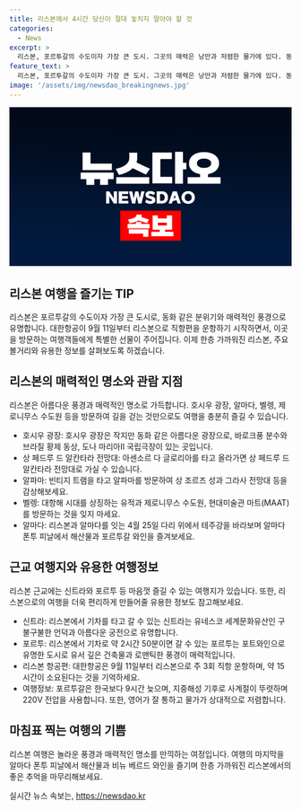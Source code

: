 ```yaml
---
title: 리스본에서 4시간 당신이 절대 놓치지 말아야 할 것
categories:
  - News
excerpt: >
  리스본, 포르투갈의 수도이자 가장 큰 도시. 그곳의 매력은 낭만과 저렴한 물가에 있다. 동화 같은 광장, 전망대, 빈티지 트램, 대항해 시대의 숨결이 깃든 곳으로 여행자를 달콤하게 만든다. 2023년부터는 대한항공이 직항편을 운항하며, 그로 인해 4시간 이상의 여유시간이 주어진다. 리스본을 위해 여행을 꿈꾸는 이들을 위해 주요 볼거리와 정보를 소개한다. 또한 근교 여행지인 신트라와 포르투 등 다양한 여행 정보도 소개하고 있다. 평소에는 물가가 높은 서유럽 국가에 비해 물가가 저렴하며, 영어를 사용하는 곳이 많아 외국인들에게 친근하다.
feature_text: >
  리스본, 포르투갈의 수도이자 가장 큰 도시. 그곳의 매력은 낭만과 저렴한 물가에 있다. 동화 같은 광장, 전망대, 빈티지 트램, 대항해 시대의 숨결이 깃든 곳으로 여행자를 달콤하게 만든다. 2023년부터는 대한항공이 직항편을 운항하며, 그로 인해 4시간 이상의 여유시간이 주어진다. 리스본을 위해 여행을 꿈꾸는 이들을 위해 주요 볼거리와 정보를 소개한다. 또한 근교 여행지인 신트라와 포르투 등 다양한 여행 정보도 소개하고 있다. 평소에는 물가가 높은 서유럽 국가에 비해 물가가 저렴하며, 영어를 사용하는 곳이 많아 외국인들에게 친근하다.
image: '/assets/img/newsdao_breakingnews.jpg'
---
```


<p><img src="/assets/img/newsdao_breakingnews.jpg" alt="ranknews 속보" /></p>

<h2 data-ke-size="size26">리스본 여행을 즐기는 TIP</h2>

<p data-ke-size="size16">리스본은 포르투갈의 수도이자 가장 큰 도시로, 동화 같은 분위기와 매력적인 풍경으로 유명합니다. 대한항공이 9월 11일부터 리스본으로 직항편을 운항하기 시작하면서, 이곳을 방문하는 여행객들에게 특별한 선물이 주어집니다. 이제 한층 가까워진 리스본, 주요 볼거리와 유용한 정보를 살펴보도록 하겠습니다.</p>

<h2 data-ke-size="size26">리스본의 매력적인 명소와 관람 지점</h2>

<p data-ke-size="size16">리스본은 아름다운 풍경과 매력적인 명소로 가득합니다. 호시우 광장, 알마다, 벨렝, 제로니무스 수도원 등을 방문하여 길을 걷는 것만으로도 여행을 충분히 즐길 수 있습니다.</p>

<ul>
<li>호시우 광장: 호시우 광장은 작지만 동화 같은 아름다운 광장으로, 바로크풍 분수와 브라질 황제 동상, 도나 마리아II 국립극장이 있는 곳입니다.</li>
<li>상 페드루 드 알칸타라 전망대: 아센소르 다 글로리아를 타고 올라가면 상 페드루 드 알칸타라 전망대로 가실 수 있습니다.</li>
<li>알파마: 빈티지 트램을 타고 알파마를 방문하여 상 조르즈 성과 그라사 전망대 등을 감상해보세요.</li>
<li>벨렝: 대항해 시대를 상징하는 유적과 제로니무스 수도원, 현대미술관 마트(MAAT)를 방문하는 것을 잊지 마세요.</li>
<li>알마다: 리스본과 알마다를 잇는 4월 25일 다리 위에서 테주강을 바라보며 알마다 폰투 피날에서 해산물과 포르투갈 와인을 즐겨보세요.</li>
</ul>

<h2 data-ke-size="size26">근교 여행지와 유용한 여행정보</h2>

<p data-ke-size="size16">리스본 근교에는 신트라와 포르투 등 마음껏 즐길 수 있는 여행지가 있습니다. 또한, 리스본으로의 여행을 더욱 편리하게 만들어줄 유용한 정보도 참고해보세요.</p>

<ul>
<li>신트라: 리스본에서 기차를 타고 갈 수 있는 신트라는 유네스코 세계문화유산인 구불구불한 언덕과 아름다운 궁전으로 유명합니다.</li>
<li>포르투: 리스본에서 기차로 약 2시간 50분이면 갈 수 있는 포르투는 포트와인으로 유명한 도시로 유서 깊은 건축물과 로맨틱한 풍경이 매력적입니다.</li>
<li>리스본 항공편: 대한항공은 9월 11일부터 리스본으로 주 3회 직항 운항하며, 약 15시간이 소요된다는 것을 기억하세요.</li>
<li>여행정보: 포르투갈은 한국보다 9시간 늦으며, 지중해성 기후로 사계절이 뚜렷하며 220V 전압을 사용합니다. 또한, 영어가 잘 통하고 물가가 상대적으로 저렴합니다.</li>
</ul>

<h2 data-ke-size="size26">마침표 찍는 여행의 기쁨</h2>

<p data-ke-size="size16">리스본 여행은 놀라운 풍경과 매력적인 명소를 만끽하는 여정입니다. 여행의 마지막을 알마다 폰투 피날에서 해산물과 비뉴 베르드 와인을 즐기며 한층 가까워진 리스본에서의 좋은 추억을 마무리해보세요.</p>
실시간 뉴스 속보는, <a href="https://newsdao.kr" rel="dofollow">https://newsdao.kr</a>


